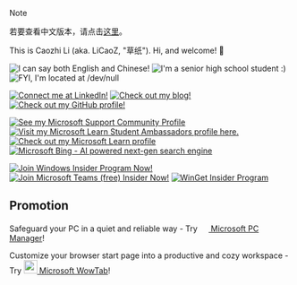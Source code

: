 > [!NOTE]
> 
> 若要查看中文版本，请点击[这里](./README.zh-CN.md)。

This is Caozhi Li (aka. LiCaoZ, "草纸"). Hi, and welcome! 👋

![I can say both English and Chinese!](https://img.shields.io/badge/EN/ZH-blue?style=flat-square&label=Language) ![I'm a senior high school student :)](https://img.shields.io/badge/HIGH_SCHOOL_[Grade_12]-purple?style=flat-square&label=Educational%20stage) ![FYI, I'm located at /dev/null](https://img.shields.io/badge//dev/null-white?style=flat-square&label=Location)

[![Connect me at LinkedIn!](https://img.shields.io/badge/LinkedIn-%230A66C2?style=for-the-badge&logo=linkedin)](https://www.linkedin.com/in/caozhi-li/) [![Check out my blog!](https://img.shields.io/badge/Blog_[Chinese_Only]-gray?style=for-the-badge&logo=wordpress)](https://blog.licaoz.com/) [![Check out my GitHub profile!](https://img.shields.io/badge/GitHub-%23181717?style=for-the-badge&logo=github)](https://github.com/LiCaoZ)

[![See my Microsoft Support Community Profile](https://img.shields.io/badge/Microsoft%20Support%20Community-Volunteer%20Moderator-%23f25022?style=for-the-badge)](https://answers.microsoft.com/lang/profile/adc76b1c-fc3c-4dc7-9e0d-25ea95e8affa?wt.mc_id=studentamb_203301) [![Visit my Microsoft Learn Student Ambassadors profile here.](https://img.shields.io/badge/Microsoft%20Learn-Student%20Ambassadors-%237fba00?style=for-the-badge)](https://mvp.microsoft.com/en-US/studentambassadors/profile/1d57cd2f-1aa6-470d-96c7-3609269bb3c2?wt.mc_id=studentamb_203301) [![Check out my Microsoft Learn profile](https://img.shields.io/badge/Microsoft%20Learn-%2300a4ef?style=for-the-badge)](https://learn.microsoft.com/en-us/users/caozhi-li?wt.mc_id=studentamb_203301) [![Microsoft Bing - AI powered next-gen search engine](https://img.shields.io/badge/Microsoft%20Bing-%23FFB900?style=for-the-badge)](https://www.bing.com)

[![Join Windows Insider Program Now!]( https://img.shields.io/badge/Windows_Insider_Program-%230079d5?style=for-the-badge)](https://www.microsoft.com/en-us/windowsinsider/about-windows-insider-program?referral=R50Y5L71&wt.mc_id=studentamb_203301) [![Join Microsoft Teams (free) Insider Now!](https://img.shields.io/badge/Teams_Insider-%23464EB8?style=for-the-badge)](https://insider.teams.com/) [![WinGet Insider Program](https://img.shields.io/badge/Windows_Package_Manager_Insiders_Program-gray?style=for-the-badge)](http://aka.ms/winget-InsiderProgram)

## Promotion

Safeguard your PC in a quiet and reliable way - Try [<img src="https://pcmanager.microsoft.com/favicon.ico" width="16px" /> Microsoft PC Manager](https://pcmanager.microsoft.com/en-us/)!

Customize your browser start page into a productive and cozy workspace - Try [<img src="https://wowtab.microsoft.com/favicon.ico" width="24px" /> Microsoft WowTab](https://wowtab.microsoft.com/en-us/)!
